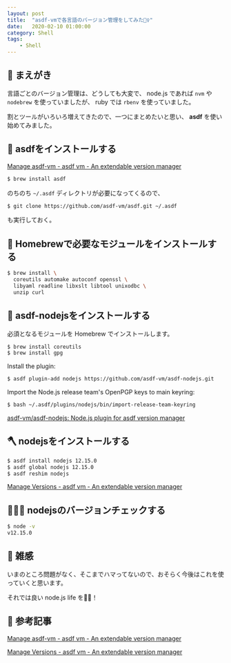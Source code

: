 ```yaml
---
layout: post
title:  "asdf-vmで各言語のバージョン管理をしてみた🧞‍♀️"
date:   2020-02-10 01:00:00
category: Shell
tags:
    - Shell
---
```


## 🦑 まえがき

言語ごとのバージョン管理は、どうしても大変で、 node.js であれば `nvm` や `nodebrew` を使っていましたが、 ruby では `rbenv` を使っていました。

割とツールがいろいろ増えてきたので、一つにまとめたいと思い、 **asdf** を使い始めてみました。

## 🐶 asdfをインストールする

[Manage asdf-vm - asdf vm - An extendable version manager](https://asdf-vm.com/#/core-manage-asdf-vm)

```bash
$ brew install asdf
```

のちのち `~/.asdf` ディレクトリが必要になってくるので、

```bash
$ git clone https://github.com/asdf-vm/asdf.git ~/.asdf
```

も実行しておく。

## 🍔 Homebrewで必要なモジュールをインストールする

```bash
$ brew install \
  coreutils automake autoconf openssl \
  libyaml readline libxslt libtool unixodbc \
  unzip curl
```

## 🔫 asdf-nodejsをインストールする

必須となるモジュールを Homebrew でインストールします。

```bash
$ brew install coreutils
$ brew install gpg
```

Install the plugin:

```bash
$ asdf plugin-add nodejs https://github.com/asdf-vm/asdf-nodejs.git
```

Import the Node.js release team's OpenPGP keys to main keyring:

```bash
$ bash ~/.asdf/plugins/nodejs/bin/import-release-team-keyring
```

[asdf-vm/asdf-nodejs: Node.js plugin for asdf version manager](https://github.com/asdf-vm/asdf-nodejs)

## 🪓 nodejsをインストールする

```bash
$ asdf install nodejs 12.15.0
$ asdf global nodejs 12.15.0
$ asdf reshim nodejs
```

[Manage Versions - asdf vm - An extendable version manager](https://asdf-vm.com/#/core-manage-versions)

## 🏋🏻‍♂️ nodejsのバージョンチェックする

```bash
$ node -v
v12.15.0
```

## 🍜 雑感

いまのところ問題がなく、そこまでハマってないので、おそらく今後はこれを使っていくと思います。

それでは良い node.js life を🎅🎄！

## 🧙 参考記事

[Manage asdf-vm - asdf vm - An extendable version manager](https://asdf-vm.com/#/core-manage-asdf-vm?id=plugin-dependencies)

[Manage Versions - asdf vm - An extendable version manager](https://asdf-vm.com/#/core-manage-versions)
